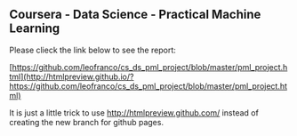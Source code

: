 ## Coursera - Data Science - Practical Machine Learning

Please clieck the link below to see the report:

[https://github.com/leofranco/cs_ds_pml_project/blob/master/pml_project.html](http://htmlpreview.github.io/?https://github.com/leofranco/cs_ds_pml_project/blob/master/pml_project.html)

It is just a little trick to use http://htmlpreview.github.com/ instead of creating the new branch for github pages.
